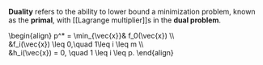 **Duality** refers to the ability to lower bound a minimization problem, known as the **primal**, with [[Lagrange multiplier]]s in the **dual problem**.

\begin{align}
p^* = \min_{\vec{x}}& f_0(\vec{x}) \\\\\
&f_i(\vec{x}) \leq 0,\quad 1\leq i \leq m \\\\\
&h_i(\vec{x}) = 0, \quad 1 \leq i \leq p.
\end{align}